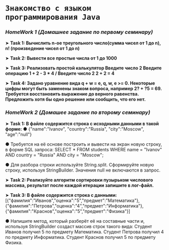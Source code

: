 # ```Знакомство с языком программирования Java```


### *HomeWork 1 (Домашнее задание по первому семинару)*

➤ __Task 1: Вычислить n-ое треугольного число(сумма чисел от 1 до n), n! (произведение чисел от 1 до n)__

➤ __Task 2: Вывести все простые числа от 1 до 1000__

➤ __Task 3: Реализовать простой калькулятор Введите число 2 Введите операцию 1 + 2 - 3 * 4 / Введите число 2 2 + 2 = 4__

➤ __Task 4: Задано уравнение вида q + w = e, q, w, e >= 0. Некоторые цифры могут быть заменены знаком вопроса, например 2? + ?5 = 69. Требуется восстановить выражение до верного равенства. Предложить хотя бы одно решение или сообщить, что его нет.__

### *HomeWork 2 (Домашее задание по второму семинару)*

➤ __Task 1: В файле содержится строка с исходными данными в такой форме:__
● {"name":"Ivanov", "country":"Russia", "city":"Moscow", "age":"null"}

● Требуется на её основе построить и вывести на экран новую строку, в форме SQL запроса:
SELECT * FROM students WHERE name = "Ivanov" AND country = "Russia" AND city = "Moscow";

● Для разбора строки используйте String.split. Сформируйте новую строку, используя StringBuilder. Значения null не включаются в запрос.

➤ __Task 2: Реализуйте алгоритм сортировки пузырьком числового массива, результат после каждой итерации запишите в лог-файл.__

➤ __Task 3: В файле содержится строка с данными:__
[{"фамилия":"Иванов","оценка":"5","предмет":"Математика"}, {"фамилия":"Петрова","оценка":"4","предмет":"Информатика"}, {"фамилия":"Краснов","оценка":"5","предмет":"Физика"}]

● Напишите метод, который разберёт её на составные части и, используя StringBuilder создаст массив строк такого вида:
Студент Иванов получил 5 по предмету Математика.
Студент Петрова получил 4 по предмету Информатика.
Студент Краснов получил 5 по предмету Физика.
